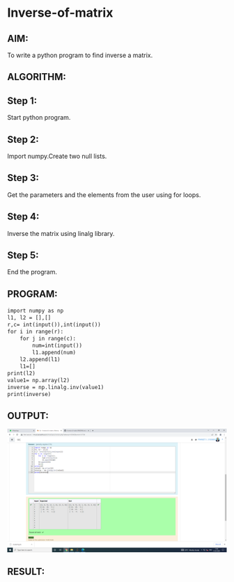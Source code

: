 # Inverse-of-matrix

## AIM:
To write a python program to find inverse a matrix.

## ALGORITHM:
## Step 1:
Start python program.

## Step 2:
Import numpy.Create two null lists.

## Step 3:
Get the parameters and the elements from the user using for loops.

## Step 4:
Inverse the matrix using linalg library.

## Step 5:
End the program.


## PROGRAM:
```
import numpy as np
l1, l2 = [],[]
r,c= int(input()),int(input())
for i in range(r):
    for j in range(c):
        num=int(input())
        l1.append(num)
    l2.append(l1)
    l1=[]
print(l2)
value1= np.array(l2)
inverse = np.linalg.inv(value1)
print(inverse)
```

## OUTPUT:
![output](https://github.com/Praneet002/Inverse-of-matrix/blob/main/Inverse%20of%20a%20Matrix.png)

## RESULT:
